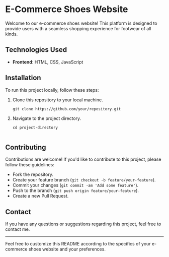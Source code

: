 # E-Commerce Shoes Website
Welcome to our e-commerce shoes website! This platform is designed to provide users with a seamless shopping experience for footwear of all kinds.

## Technologies Used

- **Frontend**: HTML, CSS, JavaScript

## Installation

To run this project locally, follow these steps:

1. Clone this repository to your local machine.
   ```
   git clone https://github.com/your/repository.git
   ```
2. Navigate to the project directory.
   ```
   cd project-directory


## Contributing

Contributions are welcome! If you'd like to contribute to this project, please follow these guidelines:

- Fork the repository.
- Create your feature branch (`git checkout -b feature/your-feature`).
- Commit your changes (`git commit -am 'Add some feature'`).
- Push to the branch (`git push origin feature/your-feature`).
- Create a new Pull Request.

## Contact

If you have any questions or suggestions regarding this project, feel free to contact me.

---

Feel free to customize this README according to the specifics of your e-commerce shoes website and your preferences.
